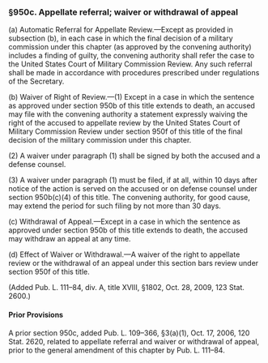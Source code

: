 ### §950c. Appellate referral; waiver or withdrawal of appeal ###

(a) Automatic Referral for Appellate Review.—Except as provided in subsection (b), in each case in which the final decision of a military commission under this chapter (as approved by the convening authority) includes a finding of guilty, the convening authority shall refer the case to the United States Court of Military Commission Review. Any such referral shall be made in accordance with procedures prescribed under regulations of the Secretary.

(b) Waiver of Right of Review.—(1) Except in a case in which the sentence as approved under section 950b of this title extends to death, an accused may file with the convening authority a statement expressly waiving the right of the accused to appellate review by the United States Court of Military Commission Review under section 950f of this title of the final decision of the military commission under this chapter.

(2) A waiver under paragraph (1) shall be signed by both the accused and a defense counsel.

(3) A waiver under paragraph (1) must be filed, if at all, within 10 days after notice of the action is served on the accused or on defense counsel under section 950b(c)(4) of this title. The convening authority, for good cause, may extend the period for such filing by not more than 30 days.

(c) Withdrawal of Appeal.—Except in a case in which the sentence as approved under section 950b of this title extends to death, the accused may withdraw an appeal at any time.

(d) Effect of Waiver or Withdrawal.—A waiver of the right to appellate review or the withdrawal of an appeal under this section bars review under section 950f of this title.

(Added Pub. L. 111–84, div. A, title XVIII, §1802, Oct. 28, 2009, 123 Stat. 2600.)

#### Prior Provisions ####

A prior section 950c, added Pub. L. 109–366, §3(a)(1), Oct. 17, 2006, 120 Stat. 2620, related to appellate referral and waiver or withdrawal of appeal, prior to the general amendment of this chapter by Pub. L. 111–84.